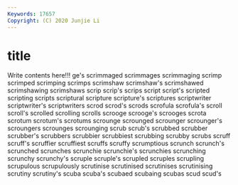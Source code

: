 ```yaml
---
Keywords: 17657
Copyright: (C) 2020 Junjie Li
---
```


# title

Write contents here!!!
ge's 
scrimmaged 
scrimmages 
scrimmaging
scrimp 
scrimped 
scrimping 
scrimps 
scrimshaw 
scrimshaw's 
scrimshawed 
scrimshawing 
scrimshaws 
scrip
scrip's 
scrips 
script 
script's 
scripted 
scripting 
scripts 
scriptural 
scripture 
scripture's
scriptures 
scriptwriter 
scriptwriter's 
scriptwriters 
scrod 
scrod's 
scrods 
scrofula 
scrofula's 
scroll
scroll's 
scrolled 
scrolling 
scrolls 
scrooge 
scrooge's 
scrooges 
scrota 
scrotum 
scrotum's
scrotums 
scrounge 
scrounged 
scrounger 
scrounger's 
scroungers 
scrounges 
scrounging 
scrub 
scrub's
scrubbed 
scrubber 
scrubber's 
scrubbers 
scrubbier 
scrubbiest 
scrubbing 
scrubby 
scrubs 
scruff
scruff's 
scruffier 
scruffiest 
scruffs 
scruffy 
scrumptious 
scrunch 
scrunch's 
scrunched 
scrunches
scrunchie 
scrunchie's 
scrunchies 
scrunching 
scrunchy 
scrunchy's 
scruple 
scruple's 
scrupled 
scruples
scrupling 
scrupulous 
scrupulously 
scrutinise 
scrutinised 
scrutinises 
scrutinising 
scrutiny 
scrutiny's 
scuba
scuba's 
scubaed 
scubaing 
scubas 
scud 
scud's 

